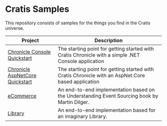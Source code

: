 # Cratis Samples

This repository consists of samples for the things you find in the Cratis universe.

| Project | Description |
| ------- | ----------- |
| [Chronicle Console Quickstart](./Chronicle/Quickstart/Console) | The starting point for getting started with Cratis Chronicle with a simple .NET Console application |
| [Chronicle AspNetCore Quickstart](./Chronicle/Quickstart/AspNetCore) | The starting point for getting started with Cratis Chronicle with an AspNet.Core based application |
| [eCommerce](./eCommerce/README.md) | An end-to-end implementation based on the Understanding Event Sourcing book by Martin Dilger. |
| [Library](./Library) | An end-to-end implementation based for an imaginary Library. |
